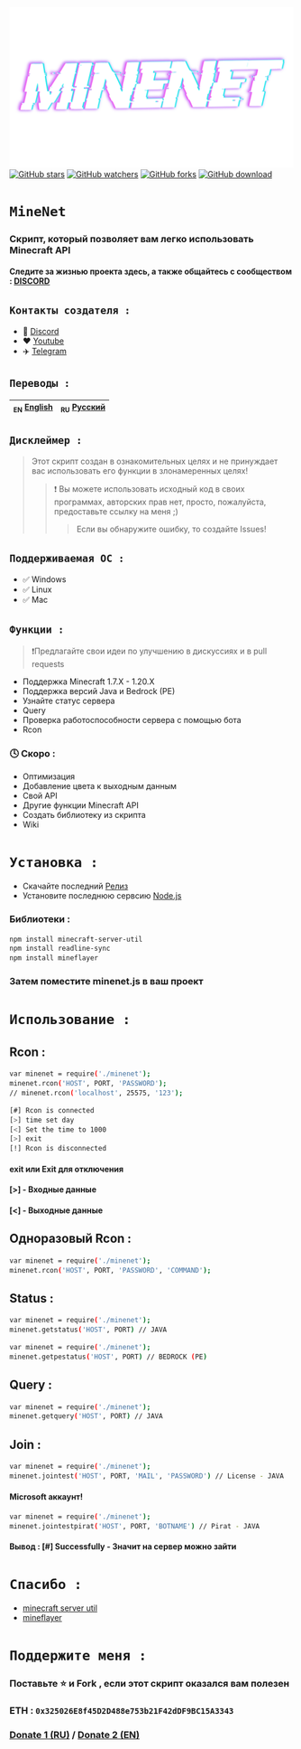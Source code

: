 ![Header](/IMG/1.png)
<a href="https://github.com/YTFort/MineNet/stargazers"><img src="https://badgen.net/github/stars/YTFort/MineNet" alt="GitHub stars"/></a>
<a href="https://github.com/YTFort/MineNet"><img src="https://badgen.net/github/watchers/YTFort/MineNet" alt="GitHub watchers"/></a>
<a href="https://github.com/YTFort/MineNet"><img src="https://badgen.net/github/forks/YTFort/MineNet" alt="GitHub forks"/></a>
<a href="https://github.com/YTFort/MineNet/releases"><img src="https://badgen.net/github/assets-dl/YTFort/MineNet" alt="GitHub download"/></a>

# `MineNet`
### Скрипт, который позволяет вам легко использовать Minecraft API
#### Следите за жизнью проекта здесь, а также общайтесь с сообществом : [DISCORD](https://discord.gg/bjgpVAxgyE)

## `Контакты создателя :`
- 👾 [Discord](https://discord.gg/bjgpVAxgyE)
- ❤️ [Youtube](https://youtube.com/c/fortcote)
- ✈️ [Telegram](https://t.me/FortcoteTG)

## `Переводы :`
| <sub>EN</sub> [English](README.md) | <sub>RU</sub> [Русский](README_RU.md) |
|-------------------------|----------------------------|

## `Дисклеймер :`
> Этот скрипт создан в ознакомительных целях и не принуждает вас использовать его функции в злонамеренных целях!
>> ❗ Вы можете использовать исходный код в своих программах, авторских прав нет, просто, пожалуйста, предоставьте ссылку на меня ;)
>>> Если вы обнаружите ошибку, то создайте Issues!

## `Поддерживаемая ОС :`

 * ✅ Windows
 * ✅ Linux
 * ✅ Mac

## `Функции :`

> ❗Предлагайте свои идеи по улучшению в дискуссиях и в pull requests

 * Поддержка Minecraft 1.7.X - 1.20.X
 * Поддержка версий Java и Bedrock (PE)
 * Узнайте статус сервера
 * Query
 * Проверка работоспособности сервера с помощью бота
 * Rcon
### 🕓 Скоро :
 * Оптимизация
 * Добавление цвета к выходным данным
 * Свой API
 * Другие функции Minecraft API
 * Создать библиотеку из скрипта
 * Wiki

# `Установка :`

 * Скачайте последний [Релиз](https://github.com/YTFort/MineNet/releases)
 * Установите последнюю сервсию [Node.js](https://nodejs.dev)

### Библиотеки :
```bash
npm install minecraft-server-util
npm install readline-sync
npm install mineflayer
```

### Затем поместите **minenet.js** в ваш проект

# `Использование :`

## Rcon :
```bash
var minenet = require('./minenet');
minenet.rcon('HOST', PORT, 'PASSWORD');
// minenet.rcon('localhost', 25575, '123');
```
```bash
[#] Rcon is connected
[>] time set day
[<] Set the time to 1000
[>] exit
[!] Rcon is disconnected
```

#### exit или Exit для отключения
#### [>] - Входные данные
#### [<] - Выходные данные

## Одноразовый Rcon :
```bash
var minenet = require('./minenet');
minenet.rcon('HOST', PORT, 'PASSWORD', 'COMMAND');
```

## Status :
```bash
var minenet = require('./minenet');
minenet.getstatus('HOST', PORT) // JAVA
```
```bash
var minenet = require('./minenet');
minenet.getpestatus('HOST', PORT) // BEDROCK (PE)
```

## Query :
```bash
var minenet = require('./minenet');
minenet.getquery('HOST', PORT) // JAVA
```

## Join :
```bash
var minenet = require('./minenet');
minenet.jointest('HOST', PORT, 'MAIL', 'PASSWORD') // License - JAVA
```
#### Microsoft аккаунт!
```bash
var minenet = require('./minenet');
minenet.jointestpirat('HOST', PORT, 'BOTNAME') // Pirat - JAVA
```
#### Вывод : [#] Successfully - Значит на сервер можно зайти


# `Спасибо :`

- [minecraft server util](https://github.com/PassTheMayo/minecraft-server-util)
- [mineflayer](https://github.com/PrismarineJS/mineflayer)

# `Поддержите меня :`

### **Поставьте ⭐ и Fork , если этот скрипт оказался вам полезен**
### ETH : `0x325026E8f45D2D488e753b21F42dDF9BC15A3343`
### [Donate 1 (RU)](https://www.donationalerts.com/r/fortcotetm) / [Donate 2 (EN)](https://new.donatepay.ru/@924403)

